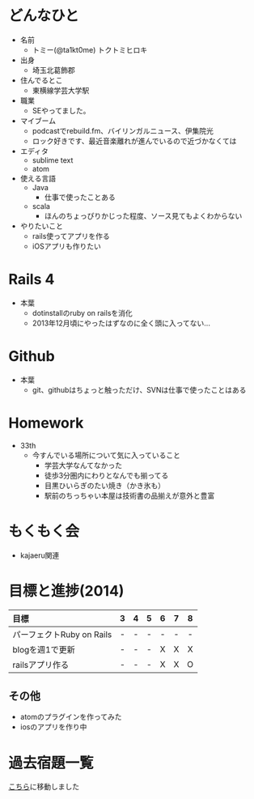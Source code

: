 # どんなひと

* 名前
  * トミー(@ta1kt0me) トクトミヒロキ
* 出身
  * 埼玉北葛飾郡
* 住んでるとこ
  * 東横線学芸大学駅
* 職業
  * SEやってました。
* マイブーム
  * podcastでrebuild.fm、バイリンガルニュース、伊集院光
  * ロック好きです、最近音楽離れが進んでいるので近づかなくては
* エディタ
  * sublime text
  * atom
* 使える言語
  * Java
    * 仕事で使ったことある
  * scala
    * ほんのちょっぴりかじった程度、ソース見てもよくわからない
* やりたいこと
  * rails使ってアプリを作る
  * iOSアプリも作りたい

# Rails 4

* 本葉
  * dotinstallのruby on railsを消化
  * 2013年12月頃にやったはずなのに全く頭に入ってない...

# Github

* 本葉 
  * git、githubはちょっと触っただけ、SVNは仕事で使ったことはある

# Homework

* 33th
  * 今すんでいる場所について気に入っていること
    * 学芸大学なんてなかった
    * 徒歩3分圏内にわりとなんでも揃ってる
    * 目黒ひいらぎのたい焼き（かき氷も）
    * 駅前のちっちゃい本屋は技術書の品揃えが意外と豊富

# もくもく会

* kajaeru関連

# 目標と進捗(2014)

|          目標             |  3  |  4  |  5  |  6  |  7  |  8  |
|:--------------------------|:---:|:---:|:---:|:---:|:---:|:---:|
| パーフェクトRuby on Rails |  -  |  -  |  -  |  -  |  -  |  -  |
| blogを週1で更新           |  -  |  -  |  -  |  X  |  X  |  X  |
| railsアプリ作る           |  -  |  -  |  -  |  X  |  X  |  O  |

## その他

* atomのプラグインを作ってみた
* iosのアプリを作り中

# 過去宿題一覧

[こちら](https://gist.github.com/ta1kt0me/88bfa71e45d6ff39e352)に移動しました
